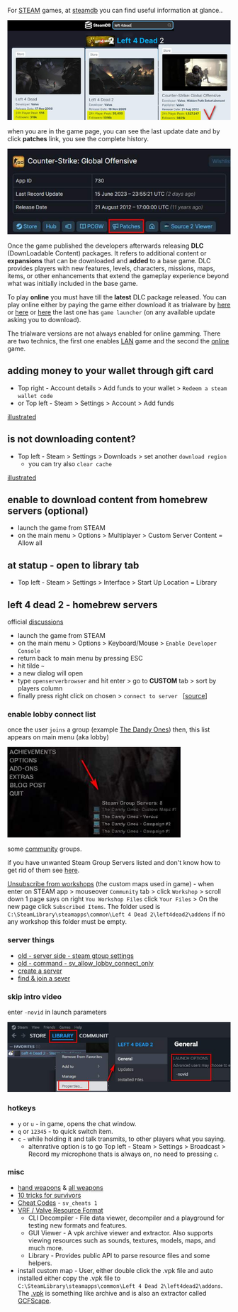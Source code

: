 For [STEAM](https://is.gd/7bPxIZ) games, at [steamdb](https://steamdb.info/) you can find useful information at glance..  

![img](../assets/steam1.jpg)

when you are in the game page, you can see the last update date and by click **patches** link, you see the complete history.  

![img](../assets/steam2.jpg)

Once the game published the developers afterwards releasing **DLC** (DownLoadable Content) packages.  It refers to additional content or **expansions** that can be downloaded and **added** to a base game. DLC provides players with new features, levels, characters, missions, maps, items, or other enhancements that extend the gameplay experience beyond what was initially included in the base game.  

To play **online** you must have till the **latest** DLC package released. You can play online either by paying the game either download it as trialware by [here](https://thepiratebay.org/search.php?q=user:liluser) or [here](https://cs.rin.ru/) or [here](https://se7en.ws/?lang=en) the last one has `game launcher` (on any available update asking you to download).

The trialware versions are not always enabled for online gamming. There are two technics, the first one enables [LAN](https://gitlab.com/Mr_Goldberg/goldberg_emulator) game and the second the [online](https://hl2go.com/downloads/dedicated-servers/srcds/revemu-latest-version-linux-windows/) game.  

## adding money to your wallet through gift card  
* Top right - Account details > Add funds to your wallet > `Redeem a steam wallet code`
* or Top left - Steam > Settings > Account > Add funds

[illustrated](https://www.mygiftcardsupply.com/how-to-redeem-your-steam-gift-card/)

## is not downloading content?  
* Top left - Steam > Settings > Downloads > set another `download region`
  * you can try also `clear cache`

[illustrated](https://youtu.be/RSSQhcE3si4?t=142)

## enable to download content from homebrew servers (optional)

* launch the game from STEAM
* on the main menu > Options > Multiplayer > Custom Server Content = Allow all

## at statup - open to library tab
* Top left - Steam > Settings > Interface > Start Up Location = Library

## left 4 dead 2 - homebrew servers 

official [discussions](https://steamcommunity.com/app/550/discussions/)

* launch the game from STEAM
* on the main menu > Options > Keyboard/Mouse > `Enable Developer Console` 
* return back to main menu by pressing ESC
* hit tilde `~`
* a new dialog will open
* type `openserverbrowser` and hit enter > go to **CUSTOM** tab > sort by players column
* finally press right click on chosen > `connect to server` &nbsp; [[source](https://gamefaqs.gamespot.com/boards/960510-left-4-dead-2/52324192)]

### enable lobby connect list
once the user `joins` a group (example [The Dandy Ones](https://steamcommunity.com/groups/TheDandyOnes)) then, this list appears on main menu (aka lobby)  

![img](../assets/l4d2_lobby_servers.jpg)

some [community](https://steamcommunity.com/search/groups/#text=L4D2+group+servers) groups.  

if you have unwanted Steam Group Servers listed and don't know how to get rid of them see [here](https://steamcommunity.com/sharedfiles/filedetails/?id=652510755).  

[Unsubscribe from workshops](https://www.youtube.com/watch?v=c3jtRUiuJzU&t=26s) (the custom maps used in game) - when enter on STEAM app > mouseover `Community` tab > click `Workshop` > scroll down 1 page says on right `You Workshop Files` click `Your Files` > On the new page click `Subscribed Items`.  The folder used is `C:\SteamLibrary\steamapps\common\Left 4 Dead 2\left4dead2\addons` if no any workshop this folder must be empty.  

### server things
* [old - server side - steam gtoup settings](https://pricklytech.wordpress.com/2008/12/17/left-4-dead-steam-group-server-settings/)
* [old - command - sv_allow_lobby_connect_only](https://commands.gg/l4d2/sv-allow-lobby-connect-only)
* [create a server](https://steamcommunity.com/sharedfiles/filedetails/?id=276173458)
* [find & join a sever](https://steamcommunity.com/sharedfiles/filedetails/?id=573020642)

### skip intro video

enter `-novid` in launch parameters  

![img](../assets/l4d2_novid.jpg)

### hotkeys

* `y` or `u` - in game, opens the chat window.
* `q` or `12345` - to quick switch item.
* `c` - while holding it and talk transmits, to other players what you saying.
   * altenrative option is to go Top left - Steam > Settings > Broadcast > Record my microphone thats is always on, no need to pressing `c`.

### misc

* [hand weapons](https://imgur.com/a/8FBIe1K) & [all weapons](https://left4dead.fandom.com/wiki/Weapons)
* [10 tricks for survivors](https://www.youtube.com/watch?v=AEWIe3YRq7Y)
* [Cheat Codes](https://www.liveabout.com/left-4-dead-2-cheats-pc-3401984) - `sv_cheats 1`
* [VRF / Valve Resource Format](https://github.com/SteamDatabase/ValveResourceFormat)
  * CLI Decompiler - File data viewer, decompiler and a playground for testing new formats and features.
  * GUI Viewer - A vpk archive viewer and extractor. Also supports viewing resources such as sounds, textures, models, maps, and much more.
  * Library - Provides public API to parse resource files and some helpers.
* install custom map - User, either double click the .vpk file and auto installed either copy the .vpk file to `C:\SteamLibrary\steamapps\common\Left 4 Dead 2\left4dead2\addons`. The [.vpk](https://www.gamemaps.com/details/26998) is something like archive and is also an extractor called [GCFScape](https://developer.valvesoftware.com/wiki/GCFScape). 